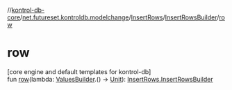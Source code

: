 //[kontrol-db-core](../../../../index.md)/[net.futureset.kontroldb.modelchange](../../index.md)/[InsertRows](../index.md)/[InsertRowsBuilder](index.md)/[row](row.md)

# row

[core engine and default templates for kontrol-db]\
fun [row](row.md)(lambda: [ValuesBuilder](../../-values-builder/index.md).() -&gt; [Unit](https://kotlinlang.org/api/latest/jvm/stdlib/kotlin/-unit/index.html)): [InsertRows.InsertRowsBuilder](index.md)
